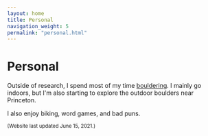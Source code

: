 ```yaml
---
layout: home
title: Personal
navigation_weight: 5
permalink: "personal.html"
---
```


# Personal

Outside of research, I spend most of my time [bouldering](http://instagram.com/uthsav_climbs/). I mainly go indoors, but I'm also starting to explore the outdoor boulders near Princeton.  

I also enjoy biking, word games, and bad puns.

<sup>(Website last updated June 15, 2021.)</sup>